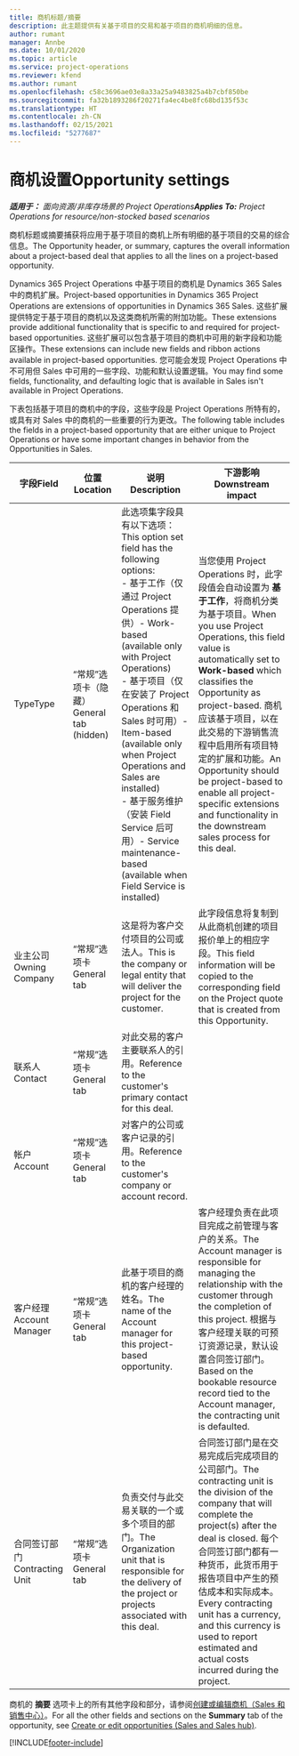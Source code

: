 ```yaml
---
title: 商机标题/摘要
description: 此主题提供有关基于项目的交易和基于项目的商机明细的信息。
author: rumant
manager: Annbe
ms.date: 10/01/2020
ms.topic: article
ms.service: project-operations
ms.reviewer: kfend
ms.author: rumant
ms.openlocfilehash: c58c3696ae03e8a33a25a9483825a4b7cbf850be
ms.sourcegitcommit: fa32b1893286f20271fa4ec4be8fc68bd135f53c
ms.translationtype: HT
ms.contentlocale: zh-CN
ms.lasthandoff: 02/15/2021
ms.locfileid: "5277687"
---
```

# <a name="opportunity-settings"></a><span data-ttu-id="63d16-103">商机设置</span><span class="sxs-lookup"><span data-stu-id="63d16-103">Opportunity settings</span></span>

<span data-ttu-id="63d16-104">_**适用于：** 面向资源/非库存场景的 Project Operations_</span><span class="sxs-lookup"><span data-stu-id="63d16-104">_**Applies To:** Project Operations for resource/non-stocked based scenarios_</span></span>


<span data-ttu-id="63d16-105">商机标题或摘要捕获将应用于基于项目的商机上所有明细的基于项目的交易的综合信息。</span><span class="sxs-lookup"><span data-stu-id="63d16-105">The Opportunity header, or summary, captures the overall information about a project-based deal that applies to all the lines on a project-based opportunity.</span></span>

<span data-ttu-id="63d16-106">Dynamics 365 Project Operations 中基于项目的商机是 Dynamics 365 Sales 中的商机扩展。</span><span class="sxs-lookup"><span data-stu-id="63d16-106">Project-based opportunities in Dynamics 365 Project Operations are extensions of opportunities in Dynamics 365 Sales.</span></span> <span data-ttu-id="63d16-107">这些扩展提供特定于基于项目的商机以及这类商机所需的附加功能。</span><span class="sxs-lookup"><span data-stu-id="63d16-107">These extensions provide additional functionality that is specific to and required for project-based opportunities.</span></span> <span data-ttu-id="63d16-108">这些扩展可以包含基于项目的商机中可用的新字段和功能区操作。</span><span class="sxs-lookup"><span data-stu-id="63d16-108">These extensions can include new fields and ribbon actions available in project-based opportunities.</span></span> <span data-ttu-id="63d16-109">您可能会发现 Project Operations 中不可用但 Sales 中可用的一些字段、功能和默认设置逻辑。</span><span class="sxs-lookup"><span data-stu-id="63d16-109">You may find some fields, functionality, and defaulting logic that is available in Sales isn't available in Project Operations.</span></span>

<span data-ttu-id="63d16-110">下表包括基于项目的商机中的字段，这些字段是 Project Operations 所特有的，或具有对 Sales 中的商机的一些重要的行为更改。</span><span class="sxs-lookup"><span data-stu-id="63d16-110">The following table includes the fields in a project-based opportunity that are either unique to Project Operations or have some important changes in behavior from the Opportunities in Sales.</span></span>

| <span data-ttu-id="63d16-111">**字段**</span><span class="sxs-lookup"><span data-stu-id="63d16-111">**Field**</span></span> | <span data-ttu-id="63d16-112">**位置**</span><span class="sxs-lookup"><span data-stu-id="63d16-112">**Location**</span></span> | <span data-ttu-id="63d16-113">**说明**</span><span class="sxs-lookup"><span data-stu-id="63d16-113">**Description**</span></span> | <span data-ttu-id="63d16-114">**下游影响**</span><span class="sxs-lookup"><span data-stu-id="63d16-114">**Downstream impact**</span></span> |
| --- | --- | --- | --- |
| <span data-ttu-id="63d16-115">Type</span><span class="sxs-lookup"><span data-stu-id="63d16-115">Type</span></span> | <span data-ttu-id="63d16-116">“常规”选项卡（隐藏）</span><span class="sxs-lookup"><span data-stu-id="63d16-116">General tab (hidden)</span></span> | <span data-ttu-id="63d16-117">此选项集字段具有以下选项：</span><span class="sxs-lookup"><span data-stu-id="63d16-117">This option set field has the following options:</span></span></br><span data-ttu-id="63d16-118">- 基于工作（仅通过 Project Operations 提供）</span><span class="sxs-lookup"><span data-stu-id="63d16-118">- Work-based (available only with Project Operations)</span></span></br><span data-ttu-id="63d16-119">- 基于项目（仅在安装了 Project Operations 和 Sales 时可用）</span><span class="sxs-lookup"><span data-stu-id="63d16-119">- Item-based (available only when Project Operations and Sales are installed)</span></span></br><span data-ttu-id="63d16-120">- 基于服务维护（安装 Field Service 后可用）</span><span class="sxs-lookup"><span data-stu-id="63d16-120">- Service maintenance-based (available when Field Service is installed)</span></span> | <span data-ttu-id="63d16-121">当您使用 Project Operations 时，此字段值会自动设置为 **基于工作**，将商机分类为基于项目。</span><span class="sxs-lookup"><span data-stu-id="63d16-121">When you use Project Operations, this field value is automatically set to **Work-based** which classifies the Opportunity as project-based.</span></span> <span data-ttu-id="63d16-122">商机应该基于项目，以在此交易的下游销售流程中启用所有项目特定的扩展和功能。</span><span class="sxs-lookup"><span data-stu-id="63d16-122">An Opportunity should be project-based to enable all project-specific extensions and functionality in the downstream sales process for this deal.</span></span> |
| <span data-ttu-id="63d16-123">业主公司</span><span class="sxs-lookup"><span data-stu-id="63d16-123">Owning Company</span></span> | <span data-ttu-id="63d16-124">“常规”选项卡</span><span class="sxs-lookup"><span data-stu-id="63d16-124">General tab</span></span> | <span data-ttu-id="63d16-125">这是将为客户交付项目的公司或法人。</span><span class="sxs-lookup"><span data-stu-id="63d16-125">This is the company or legal entity that will deliver the project for the customer.</span></span> | <span data-ttu-id="63d16-126">此字段信息将复制到从此商机创建的项目报价单上的相应字段。</span><span class="sxs-lookup"><span data-stu-id="63d16-126">This field information will be copied to the corresponding field on the Project quote that is created from this Opportunity.</span></span> |
| <span data-ttu-id="63d16-127">联系人​​</span><span class="sxs-lookup"><span data-stu-id="63d16-127">Contact</span></span> | <span data-ttu-id="63d16-128">“常规”选项卡</span><span class="sxs-lookup"><span data-stu-id="63d16-128">General tab</span></span> | <span data-ttu-id="63d16-129">对此交易的客户主要联系人的引用。</span><span class="sxs-lookup"><span data-stu-id="63d16-129">Reference to the customer's primary contact for this deal.</span></span> | |
| <span data-ttu-id="63d16-130">帐户​​</span><span class="sxs-lookup"><span data-stu-id="63d16-130">Account</span></span> | <span data-ttu-id="63d16-131">“常规”选项卡</span><span class="sxs-lookup"><span data-stu-id="63d16-131">General tab</span></span> | <span data-ttu-id="63d16-132">对客户的公司或客户记录的引用。</span><span class="sxs-lookup"><span data-stu-id="63d16-132">Reference to the customer's company or account record.</span></span> | |
| <span data-ttu-id="63d16-133">客户经理</span><span class="sxs-lookup"><span data-stu-id="63d16-133">Account Manager</span></span> | <span data-ttu-id="63d16-134">“常规”选项卡</span><span class="sxs-lookup"><span data-stu-id="63d16-134">General tab</span></span> | <span data-ttu-id="63d16-135">此基于项目的商机的客户经理的姓名。</span><span class="sxs-lookup"><span data-stu-id="63d16-135">The name of the Account manager for this project-based opportunity.</span></span> | <span data-ttu-id="63d16-136">客户经理负责在此项目完成之前管理与客户的关系。</span><span class="sxs-lookup"><span data-stu-id="63d16-136">The Account manager is responsible for managing the relationship with the customer through the completion of this project.</span></span> <span data-ttu-id="63d16-137">根据与客户经理关联的可预订资源记录，默认设置合同签订部门。</span><span class="sxs-lookup"><span data-stu-id="63d16-137">Based on the bookable resource record tied to the Account manager, the contracting unit is defaulted.</span></span> |
| <span data-ttu-id="63d16-138">合同签订部门</span><span class="sxs-lookup"><span data-stu-id="63d16-138">Contracting Unit</span></span> | <span data-ttu-id="63d16-139">“常规”选项卡</span><span class="sxs-lookup"><span data-stu-id="63d16-139">General tab</span></span> | <span data-ttu-id="63d16-140">负责交付与此交易关联的一个或多个项目的部门。</span><span class="sxs-lookup"><span data-stu-id="63d16-140">The Organization unit that is responsible for the delivery of the project or projects associated with this deal.</span></span> | <span data-ttu-id="63d16-141">合同签订部门是在交易完成后完成项目的公司部门。</span><span class="sxs-lookup"><span data-stu-id="63d16-141">The contracting unit is the division of the company that will complete the project(s) after the deal is closed.</span></span> <span data-ttu-id="63d16-142">每个合同签订部门都有一种货币，此货币用于报告项目中产生的预估成本和实际成本。</span><span class="sxs-lookup"><span data-stu-id="63d16-142">Every contracting unit has a currency, and this currency is used to report estimated and actual costs incurred during the project.</span></span> |

<span data-ttu-id="63d16-143">商机的 **摘要** 选项卡上的所有其他字段和部分，请参阅[创建或编辑商机（Sales 和销售中心）](https://docs.microsoft.com/dynamics365/sales-enterprise/create-edit-opportunity-sales)。</span><span class="sxs-lookup"><span data-stu-id="63d16-143">For all the other fields and sections on the **Summary** tab of the opportunity, see [Create or edit opportunities (Sales and Sales hub)](https://docs.microsoft.com/dynamics365/sales-enterprise/create-edit-opportunity-sales).</span></span>


[!INCLUDE[footer-include](../includes/footer-banner.md)]